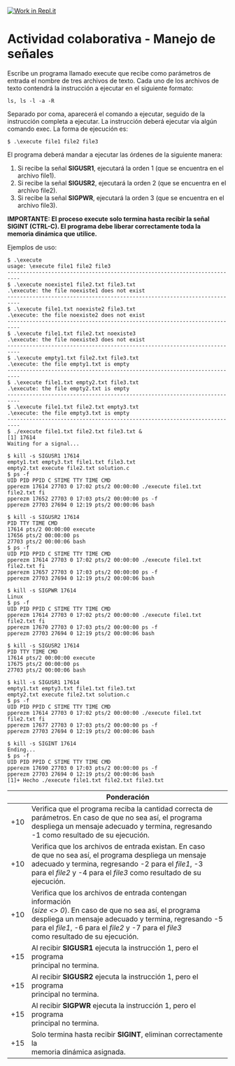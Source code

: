 [![Work in Repl.it](https://classroom.github.com/assets/work-in-replit-14baed9a392b3a25080506f3b7b6d57f295ec2978f6f33ec97e36a161684cbe9.svg)](https://classroom.github.com/online_ide?assignment_repo_id=4587665&assignment_repo_type=AssignmentRepo)
# Actividad colaborativa - Manejo de señales
Escribe un programa llamado execute que recibe como parámetros de entrada el nombre de tres archivos de texto. Cada uno de los archivos de texto contendrá la instrucción a ejecutar en el siguiente formato:

```
ls, ls -l -a -R
```

Separado por coma, aparecerá el comando a ejecutar, seguido de la instrucción completa a ejecutar. La instrucción deberá ejecutar vía algún comando exec. La forma de ejecución es:

```
$ .\execute file1 file2 file3
```

El programa deberá mandar a ejecutar las órdenes de la siguiente manera:
1. Si recibe la señal **SIGUSR1**, ejecutará la orden 1 (que se encuentra en el archivo file1).
2. Si recibe la señal **SIGUSR2**, ejecutará la orden 2 (que se encuentra en el archivo file2).
3. Si recibe la señal **SIGPWR**, ejecutará la orden 3 (que se encuentra en el archivo file3).

**IMPORTANTE: El proceso execute solo termina hasta recibir la señal SIGINT (CTRL-C). El programa debe liberar correctamente toda la memoria dinámica que utilice.**

Ejemplos de uso:
```
$ .\execute
usage: \execute file1 file2 file3
--------------------------------------------------------------------------
$ .\execute noexiste1 file2.txt file3.txt
.\execute: the file noexiste1 does not exist
--------------------------------------------------------------------------
$ .\execute file1.txt noexiste2 file3.txt
.\execute: the file noexiste2 does not exist
--------------------------------------------------------------------------
$ .\execute file1.txt file2.txt noexiste3
.\execute: the file noexiste3 does not exist
--------------------------------------------------------------------------
$ .\execute empty1.txt file2.txt file3.txt
.\execute: the file empty1.txt is empty
--------------------------------------------------------------------------
$ .\execute file1.txt empty2.txt file3.txt
.\execute: the file empty2.txt is empty
--------------------------------------------------------------------------
$ .\execute file1.txt file2.txt empty3.txt
.\execute: the file empty3.txt is empty
--------------------------------------------------------------------------
$ ./execute file1.txt file2.txt file3.txt &
[1] 17614
Waiting for a signal...

$ kill -s SIGUSR1 17614
empty1.txt empty3.txt file1.txt file3.txt
empty2.txt execute file2.txt solution.c
$ ps -f
UID PID PPID C STIME TTY TIME CMD
pperezm 17614 27703 0 17:02 pts/2 00:00:00 ./execute file1.txt file2.txt fi
pperezm 17652 27703 0 17:03 pts/2 00:00:00 ps -f
pperezm 27703 27694 0 12:19 pts/2 00:00:06 bash

$ kill -s SIGUSR2 17614
PID TTY TIME CMD
17614 pts/2 00:00:00 execute
17656 pts/2 00:00:00 ps
27703 pts/2 00:00:06 bash
$ ps -f
UID PID PPID C STIME TTY TIME CMD
pperezm 17614 27703 0 17:02 pts/2 00:00:00 ./execute file1.txt file2.txt fi
pperezm 17657 27703 0 17:03 pts/2 00:00:00 ps -f
pperezm 27703 27694 0 12:19 pts/2 00:00:06 bash

$ kill -s SIGPWR 17614
Linux
$ ps -f
UID PID PPID C STIME TTY TIME CMD
pperezm 17614 27703 0 17:02 pts/2 00:00:00 ./execute file1.txt file2.txt fi
pperezm 17670 27703 0 17:03 pts/2 00:00:00 ps -f
pperezm 27703 27694 0 12:19 pts/2 00:00:06 bash

$ kill -s SIGUSR2 17614
PID TTY TIME CMD
17614 pts/2 00:00:00 execute
17675 pts/2 00:00:00 ps
27703 pts/2 00:00:06 bash

$ kill -s SIGUSR1 17614
empty1.txt empty3.txt file1.txt file3.txt
empty2.txt execute file2.txt solution.c
$ ps -f
UID PID PPID C STIME TTY TIME CMD
pperezm 17614 27703 0 17:02 pts/2 00:00:00 ./execute file1.txt file2.txt fi
pperezm 17677 27703 0 17:03 pts/2 00:00:00 ps -f
pperezm 27703 27694 0 12:19 pts/2 00:00:06 bash

$ kill -s SIGINT 17614
Ending...
$ ps -f
UID PID PPID C STIME TTY TIME CMD
pperezm 17690 27703 0 17:03 pts/2 00:00:00 ps -f
pperezm 27703 27694 0 12:19 pts/2 00:00:06 bash
[1]+ Hecho ./execute file1.txt file2.txt file3.txt
```
|     | Ponderación                                                                                                                                                                                                                                                                    |
|-----|--------------------------------------------------------------------------------------------------------------------------------------------------------------------------------------------------------------------------------------------------------------------------------|
| +10 | Verifica que el programa reciba la cantidad correcta de<br>parámetros. En caso de que no sea así, el programa<br>despliega un mensaje adecuado y termina, regresando<br>-1 como resultado de su ejecución.                                                                     |
| +10 | Verifica que los archivos de entrada existan. En caso<br>de que no sea así, el programa despliega un mensaje<br>adecuado y termina, regresando -2 para el *file1*, -3<br>para el *file2* y -4 para el *file3* como resultado de su<br>ejecución.                               |
| +10 | Verifica que los archivos de entrada contengan información<br>(*size <> 0*). En caso de que no sea así, el programa<br>despliega un mensaje adecuado y termina, regresando -5 <br>para el *file1*, -6 para el *file2* y -7 para el *file3* <br>como resultado de su ejecución. |
| +15 | Al recibir **SIGUSR1** ejecuta la instrucción 1, pero el programa<br>principal no termina.                                                                                                                                                                                     |
| +15 | Al recibir **SIGUSR2** ejecuta la instrucción 1, pero el programa<br>principal no termina.                                                                                                                                                                                     |
| +15 | Al recibir **SIGPWR** ejecuta la instrucción 1, pero el programa<br>principal no termina.                                                                                                                                                                                      |
| +15 | Solo termina hasta recibir **SIGINT**, eliminan correctamente la <br>memoria dinámica asignada.                                                                                                                                                                                |
